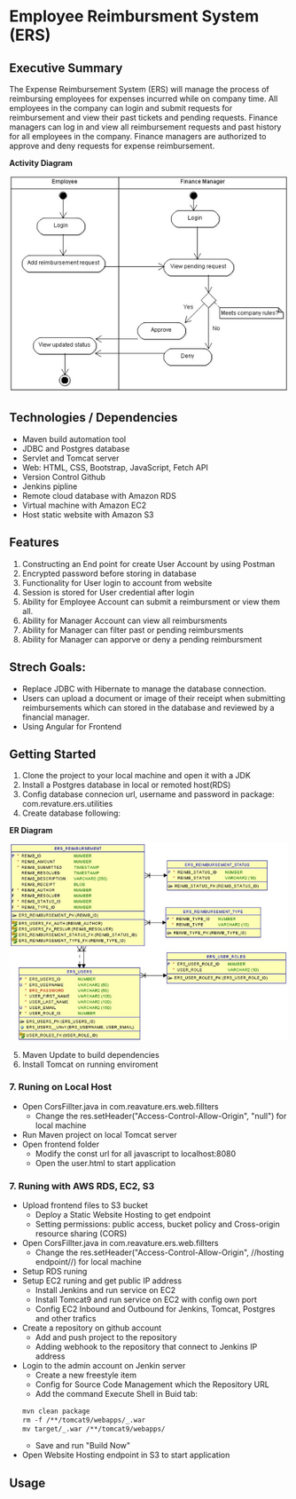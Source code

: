 # Employee Reimbursment System (ERS)

## Executive Summary

The Expense Reimbursement System (ERS) will manage the process of reimbursing employees for expenses incurred while on company time. All employees in the company can login and submit requests for reimbursement and view their past tickets and pending requests. Finance managers can log in and view all reimbursement requests and past history for all employees in the company. Finance managers are authorized to approve and deny requests for expense reimbursement.

**Activity Diagram**

![](./imgs/activity.jpg)

## Technologies / Dependencies

- Maven build automation tool
- JDBC and Postgres database
- Servlet and Tomcat server
- Web: HTML, CSS, Bootstrap, JavaScript, Fetch API
- Version Control Github
- Jenkins pipline
- Remote cloud database with Amazon RDS
- Virtual machine with Amazon EC2
- Host static website with Amazon S3

## Features

1. Constructing an End point for create User Account by using Postman
2. Encrypted password before storing in database
3. Functionality for User login to account from website
4. Session is stored for User credential after login
5. Ability for Employee Account can submit a reimbursment or view them all.
6. Ability for Manager Account can view all reimbursments
7. Ability for Manager can filter past or pending reimbursments
8. Ability for Manager can apporve or deny a pending reimbursment

## Strech Goals:

- Replace JDBC with Hibernate to manage the database connection.
- Users can upload a document or image of their receipt when submitting reimbursements which can stored in the database and reviewed by a financial manager.
- Using Angular for Frontend

## Getting Started

1. Clone the project to your local machine and open it with a JDK
2. Install a Postgres database in local or remoted host(RDS)
3. Config database connecion url, username and password in package: com.revature.ers.utilities
4. Create database following:

**ER Diagram**

![](./imgs/physical.jpg)

5. Maven Update to build dependencies
6. Install Tomcat on running enviroment

### 7. Runing on Local Host

- Open CorsFillter.java in com.reavature.ers.web.fillters
  - Change the res.setHeader("Access-Control-Allow-Origin", "null") for local machine
- Run Maven project on local Tomcat server
- Open frontend folder
  - Modify the const url for all javascript to localhost:8080
  - Open the user.html to start application

### 7. Runing with AWS RDS, EC2, S3

- Upload frontend files to S3 bucket
  - Deploy a Static Website Hosting to get endpoint
  - Setting permissions: public access, bucket policy and Cross-origin resource sharing (CORS)
- Open CorsFillter.java in com.reavature.ers.web.fillters
  - Change the res.setHeader("Access-Control-Allow-Origin", //hosting endpoint//) for local machine
- Setup RDS runing
- Setup EC2 runing and get public IP address
  - Install Jenkins and run service on EC2
  - Install Tomcat9 and run service on EC2 with config own port
  - Config EC2 Inbound and Outbound for Jenkins, Tomcat, Postgres and other trafics
- Create a repository on github account
  - Add and push project to the repository
  - Adding webhook to the repository that connect to Jenkins IP address
- Login to the admin account on Jenkin server
  - Create a new freestyle item
  - Config for Source Code Management which the Repository URL
  - Add the command Execute Shell in Buid tab:
  ```
  mvn clean package
  rm -f /**/tomcat9/webapps/_.war
  mv target/_.war /**/tomcat9/webapps/
  ```
  - Save and run "Build Now"
- Open Website Hosting endpoint in S3 to start application

## Usage
